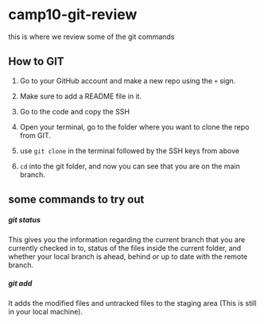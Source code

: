 # camp10-git-review

this is where we review some of the git commands

## How to GIT

1. Go to your GitHub account and make a new repo using the `+` sign.
2. Make sure to add a README file in it.
3. Go to the code and copy the SSH

4. Open your terminal, go to the folder where you want to clone the repo from GIT.

5. use `git clone` in the terminal followed by the SSH keys from above

6. `cd` into the git folder, and now you can see that you are on the main branch.

## some commands to try out

##### git status

This gives you the information regarding the current branch that you are currently checked in to, status of the files inside the current folder, and whether your local branch is ahead, behind or up to date with the remote branch.

##### git add

It adds the modified files and untracked files to the staging area (This is still in your local machine).
